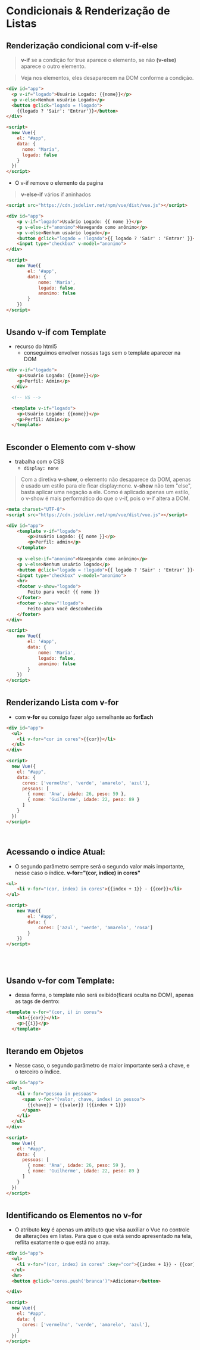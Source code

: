 
# Condicionais & Renderização de Listas

## Renderização condicional com v-if-else

> **v-if** se a condição for true aparece o elemento, se não **(v-else)** aparece o outro elemento.

> Veja nos elementos, eles desaparecem na DOM conforme a condição.

```html
<div id="app">
  <p v-if="logado">Usuário Logado: {{nome}}</p>
  <p v-else>Nenhum usuário Logado</p>
  <button @click="logado = !logado">
    {{logado ? 'Sair': 'Entrar'}}</button>
</div>

<script>
  new Vue({
    el: "#app",
    data: {
      nome: "Maria",
      logado: false
    }
  })
</script>
```
* O v-if remove o elemento da pagina

> **v-else-if** vários if aninhados

```html
<script src="https://cdn.jsdelivr.net/npm/vue/dist/vue.js"></script>

<div id="app">
    <p v-if="logado">Usuário Logado: {{ nome }}</p>
    <p v-else-if="anonimo">Navegando como anônimo</p>
    <p v-else>Nenhum usuário logado</p>
    <button @click="logado = !logado">{{ logado ? 'Sair' : 'Entrar' }}</button>
    <input type="checkbox" v-model="anonimo">
</div>

<script>
    new Vue({
        el: '#app',
        data: {
            nome: 'Maria',
            logado: false,
            anonimo: false
        }
    })
</script>

```

#

## Usando v-if com Template
* recurso do html5
  * conseguimos envolver nossas tags sem o template aparecer na DOM

```html
<div v-if="logado">
    <p>Usuário Logado: {{nome}}</p>
    <p>Perfil: Admin</p>
  </div>

  <!-- VS -->

  <template v-if="logado">
    <p>Usuário Logado: {{nome}}</p>
    <p>Perfil: Admin</p>
  </template>
```

#
## Esconder o Elemento com v-show
* trabalha com o CSS
  * `display: none`

>Com a diretiva **v-show**, o elemento não desaparece da DOM, apenas é usado um estilo para ele ficar display:none. **v-show** não tem "else", basta aplicar uma negação a ele. Como é aplicado apenas um estilo, o v-show é mais performático do que o v-if, pois o v-if altera a DOM.

```html
<meta charset="UTF-8">
<script src="https://cdn.jsdelivr.net/npm/vue/dist/vue.js"></script>

<div id="app">
    <template v-if="logado">
        <p>Usuário Logado: {{ nome }}</p>
        <p>Perfil: admin</p>
    </template>
   
    <p v-else-if="anonimo">Navegando como anônimo</p>
    <p v-else>Nenhum usuário logado</p>
    <button @click="logado = !logado">{{ logado ? 'Sair' : 'Entrar' }}</button>
    <input type="checkbox" v-model="anonimo">
    <hr>
    <footer v-show="logado">
        Feito para você! {{ nome }}
    </footer>
    <footer v-show="!logado">
        Feito para você desconhecido
    </footer>
</div>

<script>
    new Vue({
        el: '#app',
        data: {
            nome: 'Maria',
            logado: false,
            anonimo: false
        }
    })
</script>

```

#
## Renderizando Lista com v-for
* com **v-for** eu consigo fazer algo semelhante ao **forEach** 

```html
<div id="app">
  <ul>
    <li v-for="cor in cores">{{cor}}</li>
  </ul>
</div>

<script>
  new Vue({
    el: "#app",
    data: {
      cores: ['vermelho', 'verde', 'amarelo', 'azul'],
      pessoas: [
        { nome: 'Ana', idade: 26, peso: 59 },
        { nome: 'Guilherme', idade: 22, peso: 89 }
      ]
    }
  })
</script>
```

<br>

## Acessando o indice Atual:
* O segundo parâmetro sempre será o segundo valor mais importante, nesse caso o índice. **v-for="(cor, indice) in cores"**

```html
<ul>
    <li v-for="(cor, index) in cores">{{index + 1}} - {{cor}}</li>
</ul>

<script>
    new Vue({
        el: '#app',
        data: {
            cores: ['azul', 'verde', 'amarelo', 'rosa']
        }
    })
</script>
```

<br><br>

## Usando v-for com Template:
* dessa forma, o template não será exibido(ficará oculta no DOM), apenas as tags de dentro:

```html
<template v-for="(cor, i) in cores">
    <h1>{{cor}}</h1>
    <p>{{i}}</p>
  </template>
```

#
## Iterando em Objetos

* Nesse caso, o segundo parâmetro de maior importante será a chave, e o terceiro o índice.

```html
<div id="app">
  <ul>
    <li v-for="pessoa in pessoas">
      <span v-for="(valor, chave, index) in pessoa">
        {{chave}} = {{valor}} ({{index + 1}})
      </span>
    </li>
  </ul>
</div>

<script>
  new Vue({
    el: "#app",
    data: {
      pessoas: [
        { nome: 'Ana', idade: 26, peso: 59 },
        { nome: 'Guilherme', idade: 22, peso: 89 }
      ]
    }
  })
</script>
```

#
## Identificando os Elementos no v-for

* O atributo **key** é apenas um atributo que visa auxiliar o Vue no controle de alterações em listas. Para que o que está sendo apresentado na tela, reflita exatamente o que está no array.


```html
<div id="app">
  <ul>
    <li v-for="(cor, index) in cores" :key="cor">{{index + 1}} - {{cor}}</li>
  </ul>
  <hr>
  <button @click="cores.push('branca')">Adicionar</button>

</div>

<script>
  new Vue({
    el: "#app",
    data: {
      cores: ['vermelho', 'verde', 'amarelo', 'azul'],
    }
  })
</script>

```
